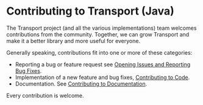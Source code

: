 # Contributing to Transport (Java)

The Transport project (and all the various implementations) team welcomes contributions from the community. Together, we
can grow Transport and make it a better library and more useful for everyone.

Generally speaking, contributions fit into one or more of these categories:

- Reporting a bug or feature request see [Opening Issues and Reporting Bug Fixes](/docs/CONTRIBUTING_ISSUES.md).
- Implementation of a new feature and bug fixes, [Contributing to Code](/docs/CONTRIBUTING_DEVELOPMENT.md).
- Documentation. See [Contributing to Documentation](/docs/CONTRIBUTING_DOCUMENTATION.md).

Every contribution is welcome.